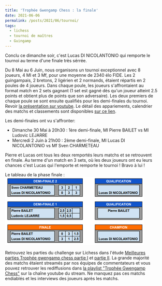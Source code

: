 ```yaml
---
title: 'Trophée Gwengamp Chess : la finale'
date: 2021-06-06
permalink: /posts/2021/06/tournoi/
tags:
  - lichess
  - tournoi de maîtres
  - Guingamp
---
```


Conclu ce dimanche soir, c'est Lucas DI NICOLANTONIO qui remporte le tournoi au terme d'une finale très sérrée.

Du 8 Mai au 6 Juin, nous organisons un tournoi exceptionnel avec 8 joueurs, 4 MI et 3 Mf, pour une moyenne de 2340 élo FIDE.
Les 2 guingampais, 2 bretons, 2 ligérien et 2 normands, étaient répartis en 2 poules de 4 joueurs.
Dans chaque poule, les joueurs s'affrontaient au format match en 2 sets gagnant 
(1 set est gagné dès qu'un joueur atteint 2.5 points et obtient plus de points que son adversaire).
Les deux premiers de chaque poule se sont ensuite qualifiés pour les demi-finales du tournoi. Revoir [la présentation sur youtube](https://www.youtube.com/watch?v=ARqkzBN-I2k).
Le détail des appariements, calendrier des matchs et classements sont disponibles [sur ce lien](https://docs.google.com/spreadsheets/d/1KcM92fU3VAFJtJLrZHnmAvBvIPzSW0i4ZX-RKlkoq_I/edit?usp=sharing).

Les demi-finales ont vu s'affronter:
  * Dimanche 30 Mai à 20h30 : 1ère demi-finale, MI Pierre BAILET vs MI Ludovic LEJARRE
  * Mercredi 2 Juin à 21h00 : 2ème demi-finale, MI Lucas DI NICOLANTONIO vs Mf Sven CHARMETEAU

Pierre et Lucas ont tous les deux remportés leurs matchs et se retrouvent en finale. Au terme d'un match en 3 sets, où les deux joueurs ont eu leurs chances
c'est Lucas qui l'emporte et remporte le tournoi ! Bravo à lui !

Le tableau de la phase finale :    
![](/images/finales.png)

Retrouvez les parties du challenge sur Lichess dans l'étude [Meilleures parties Trophée gwengamp chess partie I](https://lichess.org/study/amDirdX3) et [partie II](https://lichess.org/study/Kh26x8Kf).
La grande majorité des matchs étaient streamés par nos équipes de commentateurs et vous pouvez retrouver les rediffusions dans  [la playlist "Trophée Gwengamp Chess"](https://www.youtube.com/watch?v=ARqkzBN-I2k&list=PLnSd8ON_RFOA0EMwHbwoQUsVIbJ_MhWKT) sur la chaîne youtube du stream.
Ne manquez pas ces matchs endiablés et les interviews des joueurs après les matchs.
